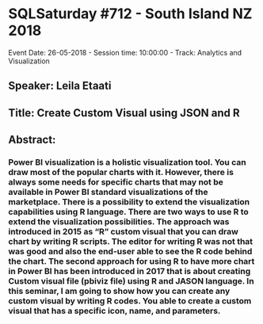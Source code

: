 # SQLSaturday #712 - South Island NZ 2018
Event Date: 26-05-2018 - Session time: 10:00:00 - Track: Analytics and Visualization
## Speaker: Leila Etaati
## Title: Create Custom Visual using JSON and R
## Abstract:
### Power BI visualization is a holistic visualization tool. You can draw most of the popular charts with it. However, there is always some needs for specific charts that may not be available in Power BI standard visualizations of the marketplace. There is a possibility to extend the visualization capabilities using R language. There are two ways to use R to extend the visualization possibilities. The approach was introduced in 2015 as “R” custom visual that you can draw chart by writing R scripts. The editor for writing R was not that was good and also the end-user able to see the R code behind the chart. The second approach for using R to have more chart in Power BI has been introduced in  2017 that is about creating Custom visual file (pbiviz file) using R and JASON language. In this seminar, I am going to show how you can create any custom visual by writing R codes. You able to create a custom visual that has a specific icon, name, and parameters.

